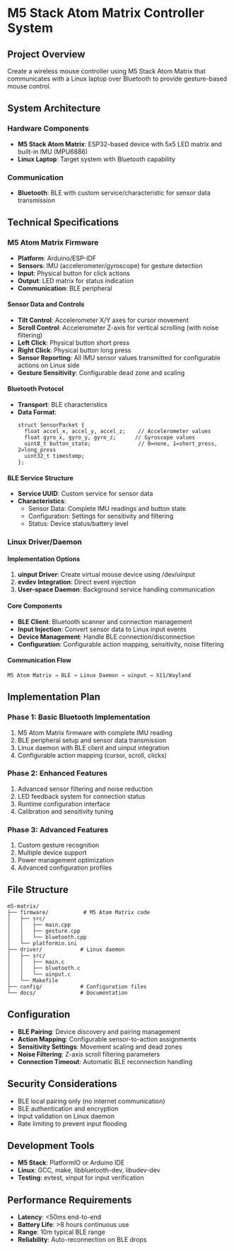 # M5 Stack Atom Matrix Controller System

## Project Overview
Create a wireless mouse controller using M5 Stack Atom Matrix that communicates with a Linux laptop over Bluetooth to provide gesture-based mouse control.

## System Architecture

### Hardware Components
- **M5 Stack Atom Matrix**: ESP32-based device with 5x5 LED matrix and built-in IMU (MPU6886)
- **Linux Laptop**: Target system with Bluetooth capability

### Communication
- **Bluetooth**: BLE with custom service/characteristic for sensor data transmission

## Technical Specifications

### M5 Atom Matrix Firmware
- **Platform**: Arduino/ESP-IDF
- **Sensors**: IMU (accelerometer/gyroscope) for gesture detection
- **Input**: Physical button for click actions
- **Output**: LED matrix for status indication
- **Communication**: BLE peripheral

#### Sensor Data and Controls
- **Tilt Control**: Accelerometer X/Y axes for cursor movement
- **Scroll Control**: Accelerometer Z-axis for vertical scrolling (with noise filtering)
- **Left Click**: Physical button short press
- **Right Click**: Physical button long press
- **Sensor Reporting**: All IMU sensor values transmitted for configurable actions on Linux side
- **Gesture Sensitivity**: Configurable dead zone and scaling

#### Bluetooth Protocol
- **Transport**: BLE characteristics
- **Data Format**:
  ```
  struct SensorPacket {
    float accel_x, accel_y, accel_z;    // Accelerometer values
    float gyro_x, gyro_y, gyro_z;      // Gyroscope values
    uint8_t button_state;               // 0=none, 1=short_press, 2=long_press
    uint32_t timestamp;
  };
  ```

#### BLE Service Structure
- **Service UUID**: Custom service for sensor data
- **Characteristics**:
  - Sensor Data: Complete IMU readings and button state
  - Configuration: Settings for sensitivity and filtering
  - Status: Device status/battery level

### Linux Driver/Daemon

#### Implementation Options
1. **uinput Driver**: Create virtual mouse device using /dev/uinput
2. **evdev Integration**: Direct event injection
3. **User-space Daemon**: Background service handling communication

#### Core Components
- **BLE Client**: Bluetooth scanner and connection management
- **Input Injection**: Convert sensor data to Linux input events
- **Device Management**: Handle BLE connection/disconnection
- **Configuration**: Configurable action mapping, sensitivity, noise filtering

#### Communication Flow
```
M5 Atom Matrix → BLE → Linux Daemon → uinput → X11/Wayland
```

## Implementation Plan

### Phase 1: Basic Bluetooth Implementation
1. M5 Atom Matrix firmware with complete IMU reading
2. BLE peripheral setup and sensor data transmission
3. Linux daemon with BLE client and uinput integration
4. Configurable action mapping (cursor, scroll, clicks)

### Phase 2: Enhanced Features
1. Advanced sensor filtering and noise reduction
2. LED feedback system for connection status
3. Runtime configuration interface
4. Calibration and sensitivity tuning

### Phase 3: Advanced Features
1. Custom gesture recognition
2. Multiple device support
3. Power management optimization
4. Advanced configuration profiles

## File Structure
```
m5-matrix/
├── firmware/           # M5 Atom Matrix code
│   ├── src/
│   │   ├── main.cpp
│   │   ├── gesture.cpp
│   │   └── bluetooth.cpp
│   └── platformio.ini
├── driver/            # Linux daemon
│   ├── src/
│   │   ├── main.c
│   │   ├── bluetooth.c
│   │   └── uinput.c
│   └── Makefile
├── config/            # Configuration files
└── docs/              # Documentation
```

## Configuration
- **BLE Pairing**: Device discovery and pairing management
- **Action Mapping**: Configurable sensor-to-action assignments
- **Sensitivity Settings**: Movement scaling and dead zones
- **Noise Filtering**: Z-axis scroll filtering parameters
- **Connection Timeout**: Automatic BLE reconnection handling

## Security Considerations
- BLE local pairing only (no internet communication)
- BLE authentication and encryption
- Input validation on Linux daemon
- Rate limiting to prevent input flooding

## Development Tools
- **M5 Stack**: PlatformIO or Arduino IDE
- **Linux**: GCC, make, libbluetooth-dev, libudev-dev
- **Testing**: evtest, xinput for input verification

## Performance Requirements
- **Latency**: <50ms end-to-end
- **Battery Life**: >8 hours continuous use
- **Range**: 10m typical BLE range
- **Reliability**: Auto-reconnection on BLE drops